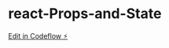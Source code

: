 # react-Props-and-State

[Edit in Codeflow ⚡️](https://stackblitz.com/~/github.com/StalkerVince/react-Props-and-State)